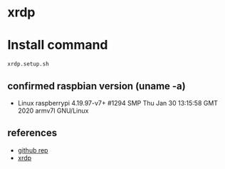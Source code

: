 # xrdp

# Install command

```xrdp.setup.sh```

## confirmed raspbian version (uname -a)
- Linux raspberrypi 4.19.97-v7+ #1294 SMP Thu Jan 30 13:15:58 GMT 2020 armv7l GNU/Linux

## references
- [github rep](https://github.com/neutrinolabs/xrdp)
- [xrdp](http://xrdp.org/)
